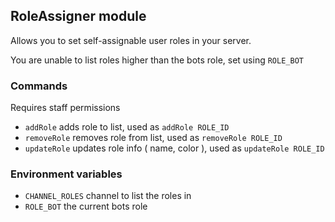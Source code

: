 ## RoleAssigner module
Allows you to set self-assignable user roles in your server. 

You are unable to list roles higher than the bots role, set using `ROLE_BOT`

### Commands
Requires staff permissions
- `addRole` adds role to list, used as `addRole ROLE_ID`
- `removeRole` removes role from list, used as `removeRole ROLE_ID`
- `updateRole` updates role info ( name, color ), used as `updateRole ROLE_ID`

### Environment variables
- `CHANNEL_ROLES` channel to list the roles in
- `ROLE_BOT` the current bots role